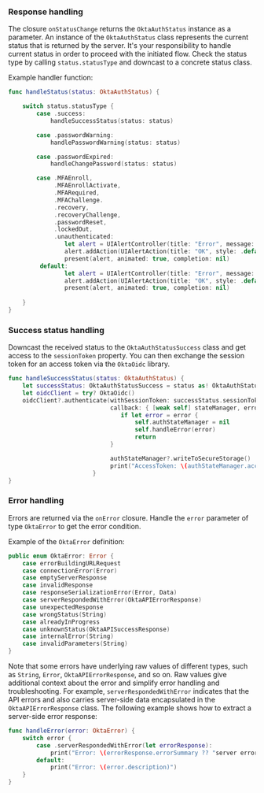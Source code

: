 ### Response handling

The closure `onStatusChange` returns the `OktaAuthStatus` instance as a parameter. An instance of the `OktaAuthStatus` class represents the current status that is returned by the server. It's your responsibility to handle current status in order to proceed with the initiated flow. Check the status type by calling `status.statusType` and downcast to a concrete status class.

Example handler function:

```swift
func handleStatus(status: OktaAuthStatus) {

    switch status.statusType {
        case .success:
            handleSuccessStatus(status: status)

        case .passwordWarning:
            handlePasswordWarning(status: status)

        case .passwordExpired:
            handleChangePassword(status: status)

        case .MFAEnroll,
             .MFAEnrollActivate,
             .MFARequired,
             .MFAChallenge.
             .recovery,
             .recoveryChallenge,
             .passwordReset,
             .lockedOut,
             .unauthenticated:
                let alert = UIAlertController(title: "Error", message: "Not implemented", preferredStyle: .alert)
                alert.addAction(UIAlertAction(title: "OK", style: .default, handler: nil))
                present(alert, animated: true, completion: nil)
         default:
                let alert = UIAlertController(title: "Error", message: "Unknown status - \(status.statusType.rawValue)", preferredStyle: .alert)
                alert.addAction(UIAlertAction(title: "OK", style: .default, handler: nil))
                present(alert, animated: true, completion: nil)
             
    }
}
```

### Success status handling

Downcast the received status to the `OktaAuthStatusSuccess` class and get access to the `sessionToken` property. You can then exchange the session token for an access token via the `OktaOidc` library.

```swift
func handleSuccessStatus(status: OktaAuthStatus) {
    let successStatus: OktaAuthStatusSuccess = status as! OktaAuthStatusSuccess
    let oidcClient = try? OktaOidc()
    oidcClient?.authenticate(withSessionToken: successStatus.sessionToken!,
                             callback: { [weak self] stateManager, error in
                                if let error = error {
                                    self.authStateManager = nil
                                    self.handleError(error)
                                    return
                             }

                             authStateManager?.writeToSecureStorage()
                             print("AccessToken: \(authStateManager.accessToken)")
                        }
}
```

### Error handling

Errors are returned via the `onError` closure. Handle the `error` parameter of type `OktaError` to get the error condition.

Example of the `OktaError` definition:

```swift
public enum OktaError: Error {
    case errorBuildingURLRequest
    case connectionError(Error)
    case emptyServerResponse
    case invalidResponse
    case responseSerializationError(Error, Data)
    case serverRespondedWithError(OktaAPIErrorResponse)
    case unexpectedResponse
    case wrongStatus(String)
    case alreadyInProgress
    case unknownStatus(OktaAPISuccessResponse)
    case internalError(String)
    case invalidParameters(String)
}
```
Note that some errors have underlying raw values of different types, such as `String`, `Error`, `OktaAPIErrorResponse`, and so on. Raw values give additional context about the error and simplify error handling and troubleshooting. For example, `serverRespondedWithError` indicates that the API errors and also carries server-side data encapsulated in the `OktaAPIErrorResponse` class. The following example shows how to extract a server-side error response:

```swift
func handleError(error: OktaError) {
    switch error {
        case .serverRespondedWithError(let errorResponse):
            print("Error: \(errorResponse.errorSummary ?? "server error")")
        default:
            print("Error: \(error.description)")
    }
}
```
